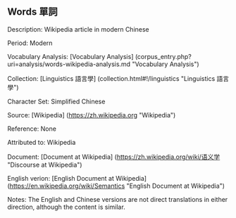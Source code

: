 ## Words 單詞

Description: Wikipedia article in modern Chinese

Period: Modern

Vocabulary Analysis: [Vocabulary Analysis] (corpus_entry.php?uri=analysis/words-wikipedia-analysis.md "Vocabulary Analysis")

Collection: [Linguistics 語言學] (collection.html#!/linguistics "Linguistics 語言學")

Character Set: Simplified Chinese

Source: [Wikipedia] (https://zh.wikipedia.org "Wikipedia")

Reference: None

Attributed to: Wikipedia

Document: [Document at Wikipedia] (https://zh.wikipedia.org/wiki/语义学 "Discourse at Wikipedia")

English verion: [English Document at Wikipedia] (https://en.wikipedia.org/wiki/Semantics "English Document at Wikipedia")

Notes: The English and Chinese versions are not direct translations in either direction, although the content is similar.